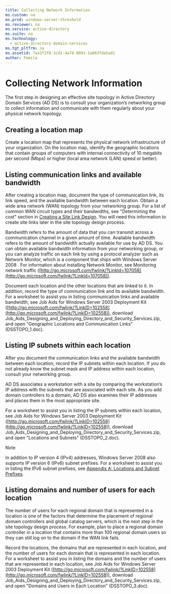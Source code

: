 ```yaml
---
title: Collecting Network Information
ms.custom: na
ms.prod: windows-server-threshold
ms.reviewer: na
ms.service: active-directory
ms.suite: na
ms.technology: 
  - active-directory-domain-services
ms.tgt_pltfrm: na
ms.assetid: 7aa1f2f8-3cd1-4a74-8991-1a063fda5ad1
author: Femila
---
```

# Collecting Network Information
The first step in designing an effective site topology in Active Directory Domain Services (AD DS) is to consult your organization’s networking group to collect information and communicate with them regularly about your physical network topology.  
  
## Creating a location map  
Create a location map that represents the physical network infrastructure of your organization. On the location map, identify the geographic locations that contain groups of computers with internal connectivity of 10 megabits per second (Mbps) or higher (local area network (LAN) speed or better).  
  
## Listing communication links and available bandwidth  
After creating a location map, document the type of communication link, its link speed, and the available bandwidth between each location. Obtain a wide area network (WAN) topology from your networking group. For a list of common WAN circuit types and their bandwidths, see "Determining the cost" section in [Creating a Site Link Design](../../ad-ds/plan/Creating-a-Site-Link-Design.md). You will need this information to create site links later in the site topology design process.  
  
Bandwidth refers to the amount of data that you can transmit across a communication channel in a given amount of time. Available bandwidth refers to the amount of bandwidth actually available for use by AD DS. You can obtain available bandwidth information from your networking group, or you can analyze traffic on each link by using a protocol analyzer such as Network Monitor, which is a component that ships with  Windows Server 2008 . For information about installing Network Monitor, see Monitoring network traffic ([http://go.microsoft.com/fwlink/?LinkId=107058](http://go.microsoft.com/fwlink/?LinkId=107058)).  
  
Document each location and the other locations that are linked to it. In addition, record the type of communication link and its available bandwidth. For a worksheet to assist you in listing communication links and available bandwidth, see Job Aids for Windows Server 2003 Deployment Kit ([http://go.microsoft.com/fwlink/?LinkID=102558](http://go.microsoft.com/fwlink/?LinkID=102558)), download Job_Aids_Designing_and_Deploying_Directory_and_Security_Services.zip, and open "Geographic Locations and Communication Links" (DSSTOPO_1.doc).  
  
## Listing IP subnets within each location  
After you document the communication links and the available bandwidth between each location, record the IP subnets within each location. If you do not already know the subnet mask and IP address within each location, consult your networking group.  
  
AD DS associates a workstation with a site by comparing the workstation’s IP address with the subnets that are associated with each site. As you add domain controllers to a domain, AD DS also examines their IP addresses and places them in the most appropriate site.  
  
For a worksheet to assist you in listing the IP subnets within each location, see Job Aids for Windows Server 2003 Deployment Kit ([http://go.microsoft.com/fwlink/?LinkID=102558](http://go.microsoft.com/fwlink/?LinkID=102558)), download Job_Aids_Designing_and_Deploying_Directory_and_Security_Services.zip, and open "Locations and Subnets" (DSSTOPO_2.doc).  
  
> [!NOTE]  
> In addition to IP version 4 (IPv4) addresses,  Windows Server 2008  also supports IP version 6 (IPv6) subnet prefixes. For a worksheet to assist you in listing the IPv6 subnet prefixes, see [Appendix A: Locations and Subnet Prefixes](../../ad-ds/plan/Appendix-A--Locations-and-Subnet-Prefixes.md).  
  
## Listing domains and number of users for each location  
The number of users for each regional domain that is represented in a location is one of the factors that determine the placement of regional domain controllers and global catalog servers, which is the next step in the site topology design process. For example, plan to place a regional domain controller in a location that contains more than 100 regional domain users so they can still log on to the domain if the WAN link fails.  
  
Record the locations, the domains that are represented in each location, and the number of users for each domain that is represented in each location. For a worksheet to assist you in listing the domains and the number of users that are represented in each location, see Job Aids for Windows Server 2003 Deployment Kit ([http://go.microsoft.com/fwlink/?LinkID=102558](http://go.microsoft.com/fwlink/?LinkID=102558)), download Job_Aids_Designing_and_Deploying_Directory_and_Security_Services.zip, and open "Domains and Users in Each Location" (DSSTOPO_3.doc).  
  


